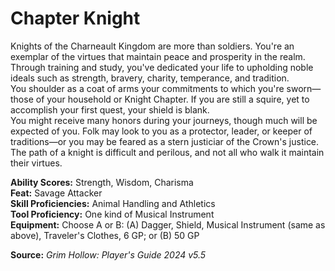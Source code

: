 # Chapter Knight

Knights of the Charneault Kingdom are more than soldiers. You're an exemplar of the virtues that maintain peace and prosperity in the realm. Through training and study, you've dedicated your life to upholding noble ideals such as strength, bravery, charity, temperance, and tradition.  
You shoulder as a coat of arms your commitments to which you're sworn—those of your household or Knight Chapter. If you are still a squire, yet to accomplish your first quest, your shield is blank.  
You might receive many honors during your journeys, though much will be expected of you. Folk may look to you as a protector, leader, or keeper of traditions—or you may be feared as a stern justiciar of the Crown's justice. The path of a knight is difficult and perilous, and not all who walk it maintain their virtues.

**Ability Scores:** Strength, Wisdom, Charisma  
**Feat:** Savage Attacker  
**Skill Proficiencies:** Animal Handling and Athletics  
**Tool Proficiency:** One kind of Musical Instrument  
**Equipment:** Choose A or B: (A) Dagger, Shield, Musical Instrument (same as above), Traveler's Clothes, 6 GP; or (B) 50 GP



**Source:** *Grim Hollow: Player's Guide 2024 v5.5*